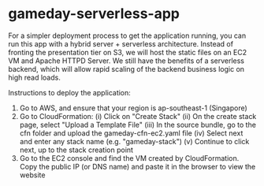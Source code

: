 # gameday-serverless-app

For a simpler deployment process to get the application running, you can run this app with a hybrid server + serverless architecture. Instead of fronting the presentation tier on S3, we will host the static files on an EC2 VM and Apache HTTPD Server. We still have the benefits of a serverless backend, which will allow rapid scaling of the backend business logic on high read loads. 

Instructions to deploy the application:
1. Go to AWS, and ensure that your region is ap-southeast-1 (Singapore)
2. Go to CloudFormation:
   (i)   Click on "Create Stack"
   (ii)  On the create stack page, select "Upload a Template File"
   (iii) In the source bundle, go to the cfn folder and upload the gameday-cfn-ec2.yaml file
   (iv)  Select next and enter any stack name (e.g. "gameday-stack")
   (v)   Continue to click next, up to the stack creation point
4. Go to the EC2 console and find the VM created by CloudFormation. 
   Copy the public IP (or DNS name) and paste it in the browser to view the website